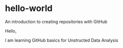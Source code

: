 # hello-world
An introduction to creating repositories with GitHub

Hello,

I am learning GitHub basics for Unstructed Data Analysis
